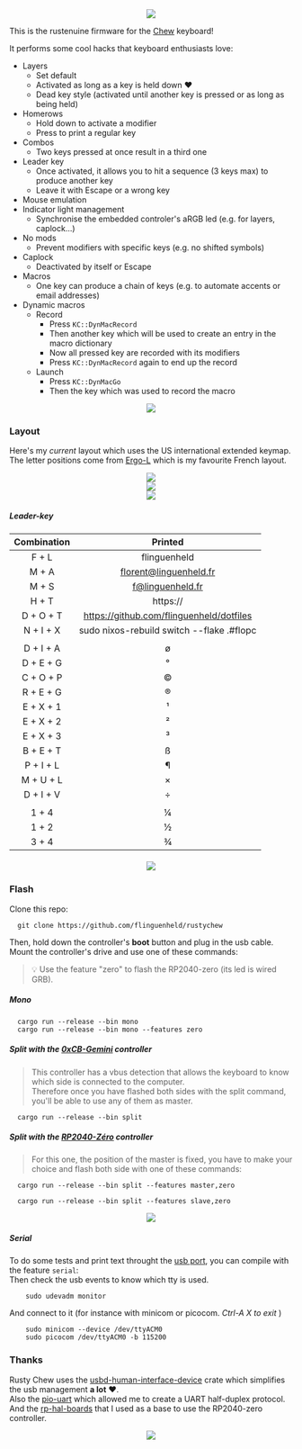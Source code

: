 <div align="center">
    <img src="./images/crab_coffee.png">
</div>

This is the rustenuine firmware for the [Chew](https://github.com/flinguenheld/chew) keyboard!

It performs some cool hacks that keyboard enthusiasts love:

- Layers
    - Set default
    - Activated as long as a key is held down ❤️
    - Dead key style (activated until another key is pressed or as long as being held)
- Homerows
    - Hold down to activate a modifier
    - Press to print a regular key
- Combos
    - Two keys pressed at once result in a third one
- Leader key
    - Once activated, it allows you to hit a sequence (3 keys max) to produce another key
    - Leave it with Escape or a wrong key
- Mouse emulation
- Indicator light management
    - Synchronise the embedded controler's aRGB led (e.g. for layers, caplock...)
- No mods
    - Prevent modifiers with specific keys (e.g. no shifted symbols)
- Caplock
    - Deactivated by itself or Escape
- Macros
    - One key can produce a chain of keys (e.g. to automate accents or email addresses)
- Dynamic macros
    - Record
        - Press `KC::DynMacRecord`
        - Then another key which will be used to create an entry in the macro dictionary
        - Now all pressed key are recorded with its modifiers
        - Press `KC::DynMacRecord` again to end up the record
    - Launch
        - Press `KC::DynMacGo`
        - Then the key which was used to record the macro

<div align="center">
    <img src="./images/prawns.png">
</div>

### Layout

Here's my *current* layout which uses the US international extended keymap.  
The letter positions come from [Ergo-L](https://ergol.org/) which is my favourite French layout.

<div align="center">
    <img src="./images/layouts.png">
</div>

<div align="center">
    <img src="./images/combos.png">
</div>

<div align="center">
    <img src="./images/prawns.png">
</div>

##### Leader-key
| Combination | Printed |
|    :---:    |  :---:  |
| F + L       | flinguenheld |
| M + A       | florent@linguenheld.fr |
| M + S       | f@linguenheld.fr |
| H + T       | https:// |
| D + O + T   | https://github.com/flinguenheld/dotfiles |
| N + I + X   | sudo nixos-rebuild switch --flake .#flopc |
|             |   |
| D + I + A   | ø |
| D + E + G   | ° |
| C + O + P   | © |
| R + E + G   | ® |
| E + X + 1   | ¹ |
| E + X + 2   | ² |
| E + X + 3   | ³ |
| B + E + T   | ß |
| P + I + L   | ¶ |
| M + U + L   | × |
| D + I + V   | ÷ |
|             |   |
| 1 + 4       | ¼ |
| 1 + 2       | ½ |
| 3 + 4       | ¾ |

<div align="center" style="margin-top: 20px;">
    <img src="./images/prawns.png">
</div>

### Flash

Clone this repo:

```
  git clone https://github.com/flinguenheld/rustychew
```

Then, hold down the controller's **boot** button and plug in the usb cable.  
Mount the controller's drive and use one of these commands:  


> 💡 Use the feature "zero" to flash the RP2040-zero (its led is wired GRB).

##### Mono
```
  cargo run --release --bin mono
  cargo run --release --bin mono --features zero
```
##### Split with the [0xCB-Gemini](https://github.com/0xCB-dev/0xCB-Gemini) controller

>This controller has a vbus detection that allows the keyboard to know which side is
>connected to the computer.  
>Therefore once you have flashed both sides with the split command, you'll be able to use any of them as master.
```
  cargo run --release --bin split
```

##### Split with the [RP2040-Zéro](https://www.waveshare.com/wiki/RP2040-Zero) controller

>For this one, the position of the master is fixed, you have to make your choice and flash both side with one of these commands:

```
  cargo run --release --bin split --features master,zero
```
```
  cargo run --release --bin split --features slave,zero
```

<div align="center">
    <img src="./images/prawns.png">
</div>

##### Serial

To do some tests and print text throught the [usb port](https://github.com/rust-embedded-community/usbd-serial), you can compile with the feature `serial`:  
Then check the usb events to know which tty is used.  
```
    sudo udevadm monitor
```

And connect to it (for instance with minicom or picocom. *Ctrl-A X to exit* )
```
    sudo minicom --device /dev/ttyACM0
    sudo picocom /dev/ttyACM0 -b 115200
```

### Thanks

Rusty Chew uses the [usbd-human-interface-device](https://github.com/dlkj/usbd-human-interface-device) crate which simplifies
the usb management **a lot** ❤️.  
Also the [pio-uart](https://github.com/Sympatron/pio-uart) which allowed me to create a UART half-duplex protocol.  
And the [rp-hal-boards](https://github.com/rp-rs/rp-hal-boards) that I used as a base to use the RP2040-zero controller.  

<div align="center">
    <img src="./images/crab_back.png">
</div>
